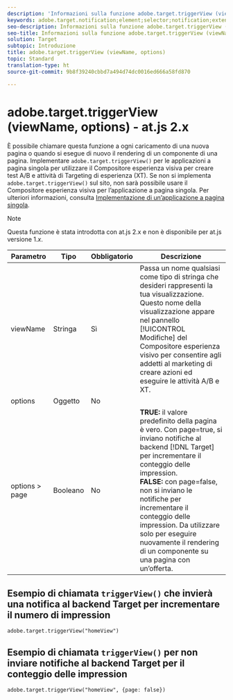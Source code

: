 ```yaml
---
description: 'Informazioni sulla funzione adobe.target.triggerView (viewName, options) per at.js. '
keywords: adobe.target.notification;element;selector;notification;extension
seo-description: Informazioni sulla funzione adobe.target.triggerView (viewName, options) per la libreria at.js JavaScript di Adobe Target.
seo-title: Informazioni sulla funzione adobe.target.triggerView (viewName, options) per la libreria at.js JavaScript di Adobe Target.
solution: Target
subtopic: Introduzione
title: adobe.target.triggerView (viewName, options)
topic: Standard
translation-type: ht
source-git-commit: 9b8f39240cbbd7a494d74dc0016ed666a58fd870

---
```



# adobe.target.triggerView (viewName, options) - at.js 2.x

È possibile chiamare questa funzione a ogni caricamento di una nuova pagina o quando si esegue di nuovo il rendering di un componente di una pagina. Implementare `adobe.target.triggerView()` per le applicazioni a pagina singola per utilizzare il Compositore esperienza visiva per creare test A/B e attività di Targeting di esperienza (XT). Se non si implementa `adobe.target.triggerView()` sul sito, non sarà possibile usare il Compositore esperienza visiva per l’applicazione a pagina singola. Per ulteriori informazioni, consulta [Implementazione di un’applicazione a pagina singola](/help/c-implementing-target/c-implementing-target-for-client-side-web/how-to-deployatjs/target-atjs-single-page-application.md).

>[!NOTE]
>
>Questa funzione è stata introdotta con at.js 2.x e non è disponibile per at.js versione 1.*x*.

| Parametro | Tipo | Obbligatorio | Descrizione |
| --- | --- | --- | --- |
| viewName | Stringa | Sì | Passa un nome qualsiasi come tipo di stringa che desideri rappresenti la tua visualizzazione. Questo nome della visualizzazione appare nel pannello [!UICONTROL Modifiche] del Compositore esperienza visivo per consentire agli addetti al marketing di creare azioni ed eseguire le attività A/B e XT. |
| options | Oggetto | No |  |
| options &gt; page | Booleano | No | **TRUE:** il valore predefinito della pagina è vero. Con page=true, si inviano notifiche al backend [!DNL Target] per incrementare il conteggio delle impression.<br>**FALSE:** con page=false, non si inviano le notifiche per incrementare il conteggio delle impression. Da utilizzare solo per eseguire nuovamente il rendering di un componente su una pagina con un’offerta. |

## Esempio di chiamata `triggerView()` che invierà una notifica al backend Target per incrementare il numero di impression

```
adobe.target.triggerView("homeView")
```

## Esempio di chiamata `triggerView()` per non inviare notifiche al backend Target per il conteggio delle impression

```
adobe.target.triggerView("homeView", {page: false})
```
